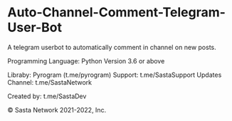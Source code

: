 # Auto-Channel-Comment-Telegram-User-Bot
A telegram userbot to automatically comment in channel on new posts.

Programming Language: Python Version 3.6 or above

Libraby: Pyrogram (t.me/pyrogram)
Support: t.me/SastaSupport
Updates Channel: t.me/SastaNetwork

Created by: t.me/SastaDev

© Sasta Network 2021-2022, Inc.
